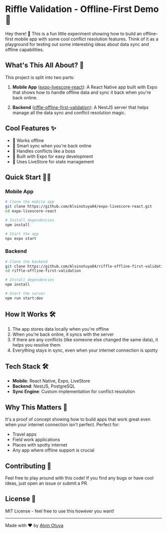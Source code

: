 # Riffle Validation - Offline-First Demo 🚀

Hey there! 👋 This is a fun little experiment showing how to build an offline-first mobile app with some cool conflict resolution features. Think of it as a playground for testing out some interesting ideas about data sync and offline capabilities.

## What's This All About? 🤔

This project is split into two parts:

1. **Mobile App** ([expo-livescore-react](https://github.com/Alvinotuya84/expo-livescore-react)): A React Native app built with Expo that shows how to handle offline data and sync it back when you're back online.

2. **Backend** ([riffle-offline-first-validation](https://github.com/Alvinotuya84/riffle-offline-first-validation)): A NestJS server that helps manage all the data sync and conflict resolution magic.

## Cool Features ✨

- 📱 Works offline 
- 🔄 Smart sync when you're back online
- 🤝 Handles conflicts like a boss
- 🚀 Built with Expo for easy development
- 💾 Uses LiveStore for state management

## Quick Start 🏃‍♂️

### Mobile App

```bash
# Clone the mobile app
git clone https://github.com/Alvinotuya84/expo-livescore-react.git
cd expo-livescore-react

# Install dependencies
npm install

# Start the app
npx expo start
```

### Backend

```bash
# Clone the backend
git clone https://github.com/Alvinotuya84/riffle-offline-first-validation.git
cd riffle-offline-first-validation

# Install dependencies
npm install

# Start the server
npm run start:dev
```

## How It Works 🛠️

1. The app stores data locally when you're offline
2. When you're back online, it syncs with the server
3. If there are any conflicts (like someone else changed the same data), it helps you resolve them
4. Everything stays in sync, even when your internet connection is spotty

## Tech Stack 🛠️

- **Mobile**: React Native, Expo, LiveStore
- **Backend**: NestJS, PostgreSQL
- **Sync Engine**: Custom implementation for conflict resolution

## Why This Matters 🌟

It's a proof of concept showing how to build apps that work great even when your internet connection isn't perfect. Perfect for:
- Travel apps
- Field work applications
- Places with spotty internet
- Any app where offline support is crucial

## Contributing 🤝

Feel free to play around with this code! If you find any bugs or have cool ideas, just open an issue or submit a PR.

## License 📝

MIT License - feel free to use this however you want!

---

Made with ❤️ by [Alvin Otuya](https://github.com/Alvinotuya84)

